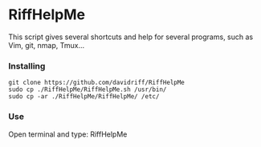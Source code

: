 # RiffHelpMe

This script gives several shortcuts and help for several programs, such as Vim, git, nmap, Tmux...

### Installing

```
git clone https://github.com/davidriff/RiffHelpMe
sudo cp ./RiffHelpMe/RiffHelpMe.sh /usr/bin/
sudo cp -ar ./RiffHelpMe/RiffHelpMe/ /etc/
```

### Use

Open terminal and type: RiffHelpMe

